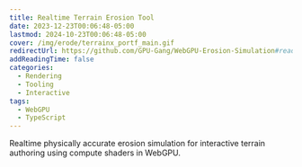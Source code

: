 ```yaml
---
title: Realtime Terrain Erosion Tool
date: 2023-12-23T00:06:48-05:00
lastmod: 2024-10-23T00:06:48-05:00
cover: /img/erode/terrainx_portf_main.gif
redirectUrl: https://github.com/GPU-Gang/WebGPU-Erosion-Simulation#readme
addReadingTime: false
categories:
  - Rendering
  - Tooling
  - Interactive
tags:
  - WebGPU
  - TypeScript
---
```


Realtime physically accurate erosion simulation for interactive terrain authoring using compute shaders in WebGPU.